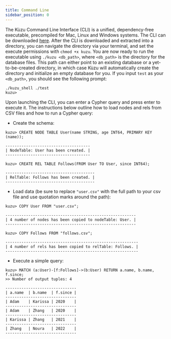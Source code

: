 ```yaml
---
title: Command Line
sidebar_position: 0
---
```


The Kùzu Command Line Interface (CLI) is a unified, dependency-free executable, precompiled for Mac, Linux and Windows systems.
The CLI can be downloaded [here](https://github.com/kuzudb/kuzu/releases/latest).
After the CLI is downloaded and extracted into a directory, you can navigate the directory via your terminal, and set the execute permissions with `chmod +x kuzu`. 
You are now ready to run the executable using `./kuzu <db_path>`, where `<db_path>` is the directory for the database files. This path can either point to an existing database or a yet-to-be-created directory, in which case Kùzu will automatically create the directory and initialize an empty database for you.
If you input `test` as your `<db_path>`, you should see the following prompt:

```
./kuzu_shell ./test
kuzu> 
```

Upon launching the CLI, you can enter a Cypher query and press enter to execute it. The instructions below outline how to load nodes and rels from CSV files and how to run a Cypher query:
- Create the schema:

```
kuzu> CREATE NODE TABLE User(name STRING, age INT64, PRIMARY KEY (name));

-------------------------------------
| NodeTable: User has been created. |
-------------------------------------

kuzu> CREATE REL TABLE Follows(FROM User TO User, since INT64);

---------------------------------------
| RelTable: Follows has been created. |
---------------------------------------
```

- Load data (be sure to replace `"user.csv"` with the full path to your csv file and use quotation marks around the path):

```
kuzu> COPY User FROM "user.csv";

---------------------------------------------------------
| 4 number of nodes has been copied to nodeTable: User. |
---------------------------------------------------------

kuzu> COPY Follows FROM "follows.csv";

----------------------------------------------------------
| 4 number of rels has been copied to relTable: Follows. |
----------------------------------------------------------
```

- Execute a simple query:

```
kuzu> MATCH (a:User)-[f:Follows]->(b:User) RETURN a.name, b.name, f.since;
>> Number of output tuples: 4

-------------------------------
| a.name  | b.name  | f.since |
-------------------------------
| Adam    | Karissa | 2020    |
-------------------------------
| Adam    | Zhang   | 2020    |
-------------------------------
| Karissa | Zhang   | 2021    |
-------------------------------
| Zhang   | Noura   | 2022    |
-------------------------------
```

